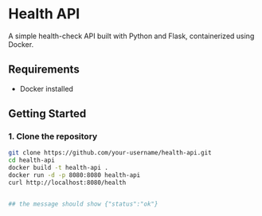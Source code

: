 # Health API

A simple health-check API built with Python and Flask, containerized using Docker.

## Requirements

- Docker installed

## Getting Started

### 1. Clone the repository

```bash
git clone https://github.com/your-username/health-api.git
cd health-api
docker build -t health-api .
docker run -d -p 8080:8080 health-api
curl http://localhost:8080/health


## the message should show {"status":"ok"}
